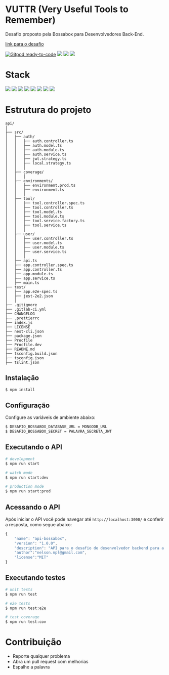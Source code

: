 # VUTTR (Very Useful Tools to Remember)

Desafio proposto pela Bossabox para Desenvolvedores Back-End.

[link para o desafio](https://www.notion.so/Dev-Back-End-04cfd92927a045f6914ab1e2c9002c02)

[![Gitpod ready-to-code](https://img.shields.io/badge/Gitpod-ready--to--code-blue?logo=gitpod)](https://gitpod.io/#https://gitlab.com/nelsonpl/desafio-bossa-box)
![](https://img.shields.io/badge/node-success-brightgreen.svg)
![](https://img.shields.io/badge/test-success-brightgreen.svg)
![](https://img.shields.io/badge/build-success-brightgreen.svg)

# Stack

![](https://img.shields.io/badge/node_12-✓-blue.svg)
![](https://img.shields.io/badge/express-✓-blue.svg)
![](https://img.shields.io/badge/@nestjs-✓-blue.svg)
![](https://img.shields.io/badge/mongoose-✓-blue.svg)
![](https://img.shields.io/badge/swagger-✓-blue.svg)
![](https://img.shields.io/badge/passport-✓-blue.svg)
![](https://img.shields.io/badge/jest-✓-blue.svg)
![](https://img.shields.io/badge/supertest-✓-blue.svg)

# Estrutura do projeto

```
api/
│
├── src/
│   ├── auth/
│   │   ├── auth.controller.ts
│   │   ├── auth.model.ts
│   │   ├── auth.module.ts
│   │   ├── auth.service.ts
│   │   ├── jwt.strategy.ts
│   │   ├── local.strategy.ts
│   │	│
│   ├── coverage/
│   │	│
│   ├── environments/
│   │   ├── environment.prod.ts
│   │   ├── environment.ts
│   │	│
│   ├── tool/
│   │   ├── tool.controller.spec.ts
│   │   ├── tool.controller.ts
│   │   ├── tool.model.ts
│   │   ├── tool.module.ts
│   │   ├── tool.service.factory.ts
│   │   ├── tool.service.ts
│   │	│
│   ├── user/
│   │   ├── user.controller.ts
│   │   ├── user.model.ts
│   │   ├── user.module.ts
│   │   ├── user.service.ts
│   │	│
│   ├── api.ts
│   ├── app.controller.spec.ts
│   ├── app.controller.ts
│   ├── app.module.ts
│   ├── app.service.ts
│   ├── main.ts
├── test/
│   ├── app.e2e-spec.ts
│   ├── jest-2e2.json
│   │
├── .gitignore                    
├── .gitlab-ci.yml                
├── CHANGELOG                     
├── .prettierrc                   
├── index.js                     
├── LICENSE                       
├── nest-cli.json                 
├── package.json                  
├── Procfile                      
├── Procfile.dev                  
├── README.md                    
├── tsconfig.build.json         
├── tsconfig.json                 
├── tslint.json                  
```

## Instalação

```bash
$ npm install
```

## Configuração

Configure as variáveis de ambiente abaixo:

```bash
$ DESAFIO_BOSSABOX_DATABASE_URL = MONGODB_URL
$ DESAFIO_BOSSABOX_SECRET = PALAVRA_SECRETA_JWT
```

## Executando o API

```bash
# development
$ npm run start

# watch mode
$ npm run start:dev

# production mode
$ npm run start:prod
```

## Acessando o API

Após iniciar o API você pode navegar até `http://localhost:3000/` e conferir a resposta, como segue abaixo:

```javascript
{
	"name": "api-bossabox",
	"version": "1.0.0",
	"description": "API para o desafio de desenvolvedor backend para a Bossabox.",
	"author":"nelson.npl@gmail.com",
	"license":"MIT"
}
```

## Executando testes

```bash
# unit tests
$ npm run test

# e2e tests
$ npm run test:e2e

# test coverage
$ npm run test:cov
```

# Contribuição

- Reporte qualquer problema
- Abra um pull request com melhorias
- Espalhe a palavra